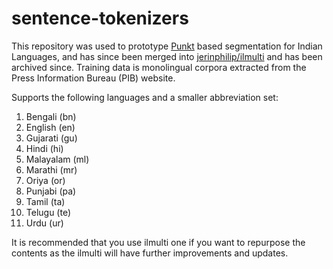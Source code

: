 # sentence-tokenizers

This repository was used to prototype [Punkt](https://www.aclweb.org/anthology/J06-4003.pdf) based segmentation for Indian Languages, and has since been merged into [jerinphilip/ilmulti](https://github.com/jerinphilip/ilmulti/tree/master/ilmulti/segment/punkt_segmenter) and has been archived since. Training data is monolingual corpora extracted from the Press Information Bureau (PIB) website.

Supports the following languages and a smaller abbreviation set:

1. Bengali (bn)
2. English (en)
3. Gujarati (gu)
4. Hindi (hi)
5. Malayalam (ml)
6. Marathi (mr)
7. Oriya (or)
8. Punjabi (pa)
9. Tamil (ta)
10. Telugu (te)
11. Urdu (ur)

It is recommended that you use ilmulti one if you want to repurpose the contents as the ilmulti will have further improvements and updates.
